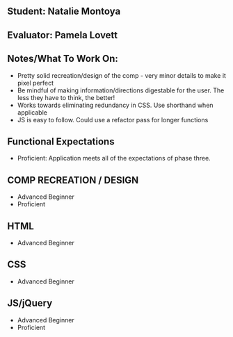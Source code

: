 ## Student: Natalie Montoya
## Evaluator: Pamela Lovett
## Notes/What To Work On:

- Pretty solid recreation/design of the comp - very minor details to make it pixel perfect
- Be mindful of making information/directions digestable for the user. The less they have to think, the better! 
- Works towards eliminating redundancy in CSS. Use shorthand when applicable
- JS is easy to follow. Could use a refactor pass for longer functions

## Functional Expectations
 
* Proficient: Application meets all of the expectations of phase three.  

## COMP RECREATION / DESIGN

* Advanced Beginner  
* Proficient  

## HTML

* Advanced Beginner  

## CSS

* Advanced Beginner   

## JS/jQuery
 
* Advanced Beginner
* Proficient
